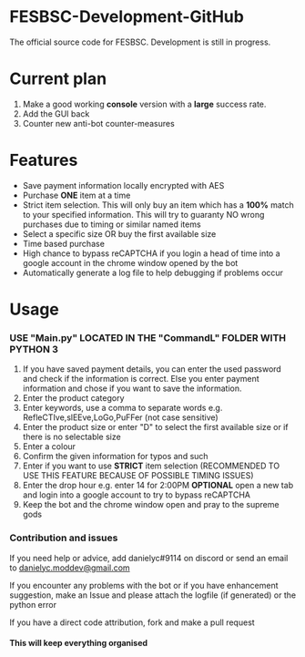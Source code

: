 # FESBSC-Development-GitHub
The official source code for FESBSC. Development is still in progress.
# Current plan
1. Make a good working **console** version with a **large** success rate.
2. Add the GUI back
3. Counter new anti-bot counter-measures
# Features
- Save payment information locally encrypted with AES
- Purchase **ONE** item at a time
- Strict item selection. This will only buy an item which has a **100%** match to your specified information. This will try to guaranty NO wrong purchases due to timing or similar named items
- Select a specific size OR buy the first available size
- Time based purchase
- High chance to bypass reCAPTCHA if you login a head of time into a google account in the chrome window opened by the bot
- Automatically generate a log file to help debugging if problems occur
# Usage
### USE "Main.py" LOCATED IN THE "CommandL" FOLDER WITH PYTHON 3
1. If you have saved payment details, you can enter the used password and check if the information is correct.
Else you enter payment information and chose if you want to save the information.
2. Enter the product category
3. Enter keywords, use a comma to separate words e.g. RefleCTIve,slEEve,LoGo,PuFFer (not case sensitive)
4. Enter the product size or enter "D" to select the first available size or if there is no selectable size
5. Enter a colour
6. Confirm the given information for typos and such
7. Enter if you want to use **STRICT** item selection (RECOMMENDED TO USE THIS FEATURE BECAUSE OF POSSIBLE TIMING ISSUES)
8. Enter the drop hour e.g. enter 14 for 2:00PM
**OPTIONAL** open a new tab and login into a google account to try to bypass reCAPTCHA
9. Keep the bot and the chrome window open and pray to the supreme gods
### Contribution and issues
If you need help or advice, add danielyc&#35;9114 on discord or send an email to danielyc.moddev@gmail.com

If you encounter any problems with the bot or if you have enhancement suggestion,
make an Issue and please attach the logfile (if generated) or the python error

If you have a direct code attribution, fork and make a pull request

#### This will keep everything organised
